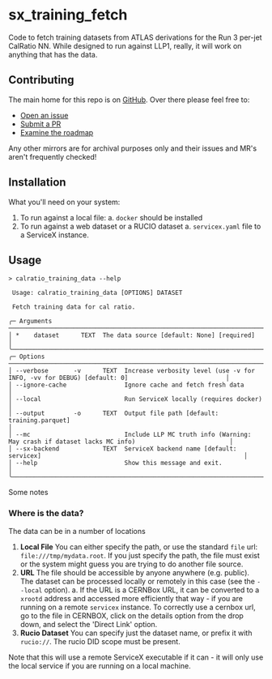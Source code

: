 # sx_training_fetch

Code to fetch training datasets from ATLAS derivations for the Run 3 per-jet CalRatio NN. While designed to run against LLP1, really, it will work on anything that has the data.

## Contributing

The main home for this repo is on [GitHub](https://github.com/gordonwatts/sx_training_fetch). Over there please feel free to:

* [Open an issue](https://github.com/gordonwatts/sx_training_fetch/issues)
* [Submit a PR](https://github.com/gordonwatts/sx_training_fetch/pulls)
* [Examine the roadmap](https://github.com/users/gordonwatts/projects/3)

Any other mirrors are for archival purposes only and their issues and MR's aren't frequently checked!

## Installation

What you'll need on your system:

1. To run against a local file:
  a. `docker` should be installed
1. To run against a web dataset or a RUCIO dataset
  a. `servicex.yaml` file to a ServiceX instance.

## Usage

```text
> calratio_training_data --help
                                                                                                                                  
 Usage: calratio_training_data [OPTIONS] DATASET                                                                                  
                                                                                                                                  
 Fetch training data for cal ratio.

╭─ Arguments ────────────────────────────────────────────────────────────────────────────────────────────────────────────────────╮
│ *    dataset      TEXT  The data source [default: None] [required]                                                             │
╰────────────────────────────────────────────────────────────────────────────────────────────────────────────────────────────────╯
╭─ Options ──────────────────────────────────────────────────────────────────────────────────────────────────────────────────────╮
│ --verbose       -v      TEXT  Increase verbosity level (use -v for INFO, -vv for DEBUG) [default: 0]                           │
│ --ignore-cache                Ignore cache and fetch fresh data                                                                │
│ --local                       Run ServiceX locally (requires docker)                                                           │
│ --output        -o      TEXT  Output file path [default: training.parquet]                                                     │
│ --mc                          Include LLP MC truth info (Warning: May crash if dataset lacks MC info)                          │
│ --sx-backend            TEXT  ServiceX backend name [default: servicex]                                                        │
│ --help                        Show this message and exit.                                                                      │
╰────────────────────────────────────────────────────────────────────────────────────────────────────────────────────────────────╯
```

Some notes

### Where is the data?

The data can be in a number of locations

1. **Local File** You can either specify the path, or use the standard `file` url: `file:///tmp/mydata.root`. If you just specify the path, the file must exist or the system might guess you are trying to do another file source.
1. **URL** The file should be accessible by anyone anywhere (e.g. public). The dataset can be processed locally or remotely in this case (see the `--local` option).
    a. If the URL is a CERNBox URL, it can be converted to a `xrootd` address and accessed more efficiently that way - if you are running on a remote `servicex` instance. To correctly use a cernbox url, go to the file in CERNBOX, click on the details option from the drop down, and select the 'Direct Link' option.
1. **Rucio Dataset** You can specify just the dataset name, or prefix it with `rucio://`. The rucio DID scope must be present.

Note that this will use a remote ServiceX executable if it can - it will only use the local service if you are running on a local machine.
